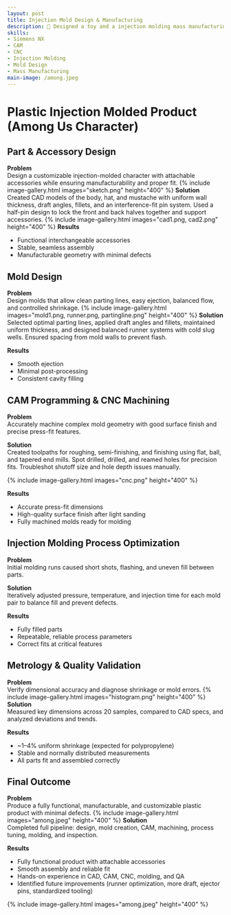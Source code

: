 ```yaml
---
layout: post
title: Injection Mold Design & Manufacturing
description: 👾 Designed a toy and a injection molding mass manufacturing process
skills: 
- Siemens NX
- CAM
- CNC
- Injection Molding
- Mold Design
- Mass Manufacturing
main-image: /among.jpeg
---
```


# Plastic Injection Molded Product (Among Us Character)
## Part & Accessory Design

**Problem**  
Design a customizable injection-molded character with attachable accessories while ensuring manufacturability and proper fit.
{% include image-gallery.html images="sketch.png" height="400" %}
**Solution**  
Created CAD models of the body, hat, and mustache with uniform wall thickness, draft angles, fillets, and an interference-fit pin system. Used a half-pin design to lock the front and back halves together and support accessories.
{% include image-gallery.html images="cad1.png, cad2.png" height="400" %}
**Results**  
- Functional interchangeable accessories  
- Stable, seamless assembly  
- Manufacturable geometry with minimal defects  


## Mold Design

**Problem**  
Design molds that allow clean parting lines, easy ejection, balanced flow, and controlled shrinkage.
{% include image-gallery.html images="mold1.png, runner.png, partingline.png" height="400" %}
**Solution**  
Selected optimal parting lines, applied draft angles and fillets, maintained uniform thickness, and designed balanced runner systems with cold slug wells. Ensured spacing from mold walls to prevent flash.

**Results**  
- Smooth ejection  
- Minimal post-processing  
- Consistent cavity filling  


## CAM Programming & CNC Machining

**Problem**  
Accurately machine complex mold geometry with good surface finish and precise press-fit features.

**Solution**  
Created toolpaths for roughing, semi-finishing, and finishing using flat, ball, and tapered end mills. Spot drilled, drilled, and reamed holes for precision fits. Troubleshot shutoff size and hole depth issues manually.

{% include image-gallery.html images="cnc.png" height="400" %}

**Results**  
- Accurate press-fit dimensions  
- High-quality surface finish after light sanding  
- Fully machined molds ready for molding  


## Injection Molding Process Optimization

**Problem**  
Initial molding runs caused short shots, flashing, and uneven fill between parts.

**Solution**  
Iteratively adjusted pressure, temperature, and injection time for each mold pair to balance fill and prevent defects.

**Results**  
- Fully filled parts  
- Repeatable, reliable process parameters  
- Correct fits at critical features  


## Metrology & Quality Validation

**Problem**  
Verify dimensional accuracy and diagnose shrinkage or mold errors.
{% include image-gallery.html images="histogram.png" height="400" %}
**Solution**  
Measured key dimensions across 20 samples, compared to CAD specs, and analyzed deviations and trends.

**Results**  
- ~1–4% uniform shrinkage (expected for polypropylene)  
- Stable and normally distributed measurements  
- All parts fit and assembled correctly  


## Final Outcome

**Problem**  
Produce a fully functional, manufacturable, and customizable plastic product with minimal defects.
{% include image-gallery.html images="among.jpeg" height="400" %}
**Solution**  
Completed full pipeline: design, mold creation, CAM, machining, process tuning, molding, and inspection.

**Results**  
- Fully functional product with attachable accessories  
- Smooth assembly and reliable fit  
- Hands-on experience in CAD, CAM, CNC, molding, and QA  
- Identified future improvements (runner optimization, more draft, ejector pins, standardized tooling)

{% include image-gallery.html images="among.jpeg" height="400" %}

